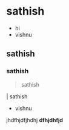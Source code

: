 # sathish
- hi
- vishnu

## sathish
### sathish

> sathish

| sathish

- vishnu

jhdfhjdfjhdhj **dfhjdhfjd**
